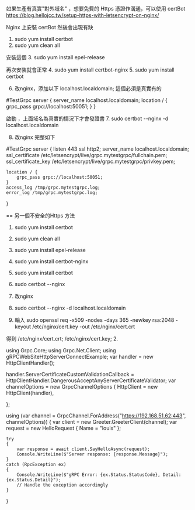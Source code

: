 如果生產有真實"對外域名" ，想要免費的 Https 憑證作溝通，可以使用 certBot 
https://blog.hellojcc.tw/setup-https-with-letsencrypt-on-nginx/

Nginx 上安裝 certBot 然後會出現有缺
1. sudo yum install certbot
2. sudo yum clean all

安裝這個
3. sudo yum install epel-release

再次安裝就會正常
4. sudo yum install certbot-nginx
5. sudo yum install certbot

6. 改nginx，添加以下 localhost.localdomain; 這個必須是真實有的

#TestGrpc
server {
    server_name  localhost.localdomain;
    location / {
        grpc_pass grpc://localhost:50051;
    }
}


啟動 ，上面域名為真實的情況下才會發證書
7. sudo certbot --nginx -d localhost.localdomain

8. 改nginx 完整如下

#TestGrpc
server {
    listen 443 ssl http2;
    server_name  localhost.localdomain;
    ssl_certificate     /etc/letsencrypt/live/grpc.mytestgrpc/fullchain.pem;
    ssl_certificate_key /etc/letsencrypt/live/grpc.mytestgrpc/privkey.pem;
    
    location / {
        grpc_pass grpc://localhost:50051;
    }
    access_log /tmp/grpc.mytestgrpc.log;
    error_log /tmp/grpc.mytestgrpc.log;
}




== 另一個不安全的Https 方法

1. sudo yum install certbot
2. sudo yum clean all
3. sudo yum install epel-release
4. sudo yum install certbot-nginx
5. sudo yum install certbot
6. sudo certbot --nginx

7. 改nginx

8. sudo certbot --nginx -d localhost.localdomain


1. 輸入
sudo openssl req -x509 -nodes -days 365 -newkey rsa:2048 -keyout /etc/nginx/cert.key -out /etc/nginx/cert.crt

得到
/etc/nginx/cert.crt;
/etc/nginx/cert.key;
2. 

using Grpc.Core;
using Grpc.Net.Client;
using gRPCWebSiteHttpServerConnectExample;
var handler = new HttpClientHandler();

handler.ServerCertificateCustomValidationCallback = HttpClientHandler.DangerousAcceptAnyServerCertificateValidator;
var channelOptions = new GrpcChannelOptions
{
    HttpClient = new HttpClient(handler),

};

using (var channel = GrpcChannel.ForAddress("https://192.168.51.62:443", channelOptions))
{
    var client = new Greeter.GreeterClient(channel);
    var request = new HelloRequest { Name = "louis" };

    try
    {
        var response = await client.SayHelloAsync(request);
        Console.WriteLine($"Server response: {response.Message}");
    }
    catch (RpcException ex)
    {
        Console.WriteLine($"gRPC Error: {ex.Status.StatusCode}, Detail: {ex.Status.Detail}");
        // Handle the exception accordingly
    }
}